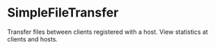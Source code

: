 SimpleFileTransfer
==================

Transfer files between clients registered with a host. View statistics at clients and hosts.

